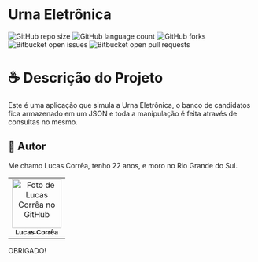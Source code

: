 # Urna Eletrônica

![GitHub repo size](https://img.shields.io/github/repo-size/correa0105/UrnaEletronica?style=for-the-badge)
![GitHub language count](https://img.shields.io/github/languages/count/correa0105/UrnaEletronica?style=for-the-badge)
![GitHub forks](https://img.shields.io/github/forks/correa0105/UrnaEletronica?style=for-the-badge)
![Bitbucket open issues](https://img.shields.io/bitbucket/issues/correa0105/UrnaEletronica?style=for-the-badge)
![Bitbucket open pull requests](https://img.shields.io/bitbucket/pr-raw/correa0105/UrnaEletronica?style=for-the-badge)

# ☕ Descrição do Projeto

Este é uma aplicação que simula a Urna Eletrônica, o banco de candidatos fica armazenado em um JSON e toda a manipulação é feita através de consultas no mesmo.

## 🤝 Autor

Me chamo Lucas Corrêa, tenho 22 anos, e moro no Rio Grande do Sul.

<table>
  <tr>
    <td align="center">
      <a href="https://www.linkedin.com/in/correalucas0105/">
        <img src="https://media-exp1.licdn.com/dms/image/C4D03AQH5e4dHCNg-lA/profile-displayphoto-shrink_200_200/0/1656952608892?e=1664409600&v=beta&t=I5TvYIy4Bs9zaQYMGjhgjBxbcS2jwh3ubYGcJU3boLk" width="100px;" alt="Foto de Lucas Corrêa no GitHub"/><br>
        <sub>
            <b>Lucas Corrêa</b>
        </sub>
      </a>
    </td>
</table>

OBRIGADO!
